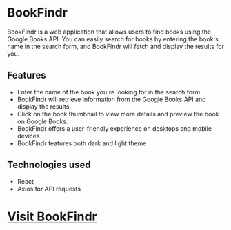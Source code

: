 # BookFindr

BookFindr is a web application that allows users to find books using the Google Books API. You can easily search for books by entering the book's name in the search form, and BookFindr will fetch and display the results for you.

## Features

- Enter the name of the book you're looking for in the search form.
- BookFindr will retrieve information from the Google Books API and display the results.
- Click on the book thumbnail to view more details and preview the book on Google Books.
- BookFindr offers a user-friendly experience on desktops and mobile devices
- BookFindr features both dark and light theme

## Technologies used

- React
- Axios for API requests


# [Visit BookFindr](https://diasguitar.github.io/BookFindr/)
